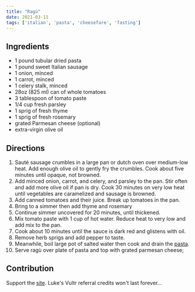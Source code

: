 ```yaml
---
title: "Ragù"
date: 2021-03-11
tags: ['italian', 'pasta', 'cheesefare', 'fasting']
---
```


## Ingredients

- 1 pound tubular dried pasta
- 1 pound sweet Italian sausage
- 1 onion, minced
- 1 carrot, minced
- 1 celery stalk, minced
- 28oz (825 ml) can of whole tomatoes
- 3 tablespoon of tomato paste
- 1/4 cup fresh parsley
- 1 sprig of fresh thyme
- 1 sprig of fresh rosemary
- grated Parmesan cheese (optional)
- extra-virgin olive oil

## Directions

1. Sauté sausage crumbles in a large pan or dutch oven over medium-low heat.
Add enough olive oil to gently fry the crumbles.
Cook about five minutes until opaque, not browned.
2. Add minced onion, carrot, and celery, and parsley to the pan.
Stir often and add more olive oil if pan is dry.
Cook 30 minutes on very low heat until vegetables are caramelized and sausage is browned.
3. Add canned tomatoes and their juice.
Break up tomatoes in the pan.
4. Bring to a simmer then add thyme and rosemary
5. Continue simmer uncovered for 20 minutes, until thickened.
6. Mix tomato paste with 1 cup of hot water.
Reduce heat to very low and add mix to the pan.
7. Cook about 10 minutes until the sauce is dark red and glistens with oil.
8. Remove herb sprigs and add pepper to taste.
9. Meanwhile, boil large pot of salted water then cook and drain the [pasta](pasta.html).
10. Serve ragù over plate of pasta and top with grated parmesan cheese;

## Contribution

Support the [site](https://based.cooking/pix/bitcoin-based-cooking.webp).
Luke's Vultr referral credits won't last forever...
